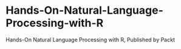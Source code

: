 # Hands-On-Natural-Language-Processing-with-R
Hands-On Natural Language Processing with R, Published by Packt
